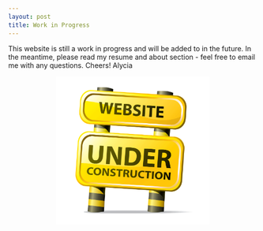 ```yaml
---
layout: post
title: Work in Progress
---
```


This website is still a work in progress and will be added to in the future. In the meantime, please read my resume and about section - feel free to email me with any questions. Cheers! Alycia

<center><img src="/img/web-construction.gif" alt="UnderConstruction" height="300"/></center>

